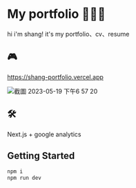 # My portfolio 👩🏻‍💻

hi i'm shang!
it's my portfolio、cv、resume


## 🎮

https://shang-portfolio.vercel.app

![截圖 2023-05-19 下午6 57 20](https://github.com/shangyuanhsu/shang-portfolio/assets/58197444/a9c1df4c-e36e-4e0d-8cc6-2bc9b1f137b3)


## 🛠️
Next.js + google analytics


## Getting Started

```bash
npm i
npm run dev
```
